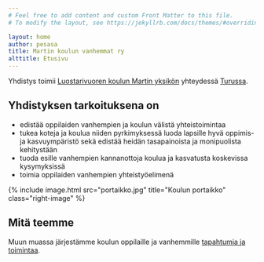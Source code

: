 ```yaml
---
# Feel free to add content and custom Front Matter to this file.
# To modify the layout, see https://jekyllrb.com/docs/themes/#overriding-theme-defaults

layout: home
author: pesasa
title: Martin koulun vanhemmat ry
alttitle: Etusivu
---
```



Yhdistys toimii [Luostarivuoren koulun Martin yksikön][Martin koulu] yhteydessä [Turussa][Turku].

Yhdistyksen tarkoituksena on
------------------------------

- edistää oppilaiden vanhempien ja koulun välistä yhteistoimintaa
- tukea koteja ja koulua niiden pyrkimyksessä luoda lapsille hyvä oppimis- ja kasvuympäristö sekä edistää heidän tasapainoista ja monipuolista kehitystään
- tuoda esille vanhempien kannanottoja koulua ja kasvatusta koskevissa kysymyksissä
- toimia oppilaiden vanhempien yhteistyöelimenä

{% include image.html
   src="portaikko.jpg"
   title="Koulun portaikko"
   class="right-image"
%}


Mitä teemme
--------------

Muun muassa järjestämme koulun oppilaille ja vanhemmille [tapahtumia ja toimintaa](toiminta.html).

<!--
Tähän tulevat automaattisesti linkit ajankohtaisiin asioihin.
-->

[Martin koulu]: https://blog.edu.turku.fi/martti/
[Turku]: https://www.turku.fi/
